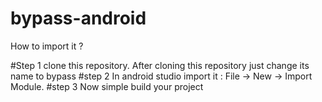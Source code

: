 # bypass-android

How to import it ?

#Step 1
clone this repository. After cloning this repository just change its name to bypass
#step 2
In android studio import it : File -> New -> Import Module.
#step 3
Now simple build your project
